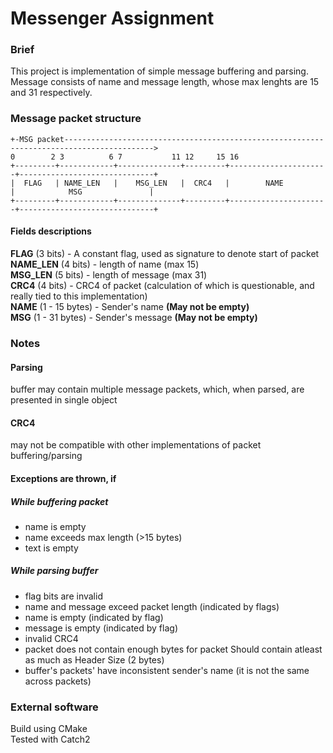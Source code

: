 # Messenger Assignment

### Brief
This project is implementation of simple message buffering and parsing. Message consists of name and message length, whose max lenghts are 15 and 31 respectively.

### Message packet structure
```
+-MSG packet------------------------------------------------------------------------------------------>
0        2 3          6 7           11 12     15 16        
+---------+------------+--------------+---------+----------------------+------------------------------+
|  FLAG   | NAME_LEN   |    MSG_LEN   |  CRC4   |        NAME          |            MSG               |
+---------+------------+--------------+---------+----------------------+------------------------------+
```
#### Fields descriptions
<b>FLAG</b> (3 bits) - A constant flag, used as signature to denote start of packet<br>
<b>NAME_LEN</b> (4 bits) - length of name (max 15)<br>
<b>MSG_LEN</b> (5 bits) - length of message (max 31)<br>
<b>CRC4</b> (4 bits) - CRC4 of packet (calculation of which is questionable, and really tied to this implementation)<br>
<b>NAME</b> (1 - 15 bytes) - Sender's name <b>(May not be empty)</b><br>
<b>MSG</b> (1 - 31 bytes) - Sender's message <b>(May not be empty)</b><br>

### Notes

#### Parsing
buffer may contain multiple message packets, which, when parsed, are presented in single object

#### CRC4
may not be compatible with other implementations of packet buffering/parsing

#### Exceptions are thrown, if
##### While buffering packet
* name is empty
* name exceeds max length (>15 bytes)
* text is empty

##### While parsing buffer
* flag bits are invalid
* name and message exceed packet length (indicated by flags)
* name is empty (indicated by flag)
* message is empty (indicated by flag)
* invalid CRC4
* packet does not contain enough bytes for packet Should contain atleast as much as Header Size (2 bytes)
* buffer's packets' have inconsistent sender's name (it is not the same across packets) 

### External software
Build using CMake<br>
Tested with Catch2
